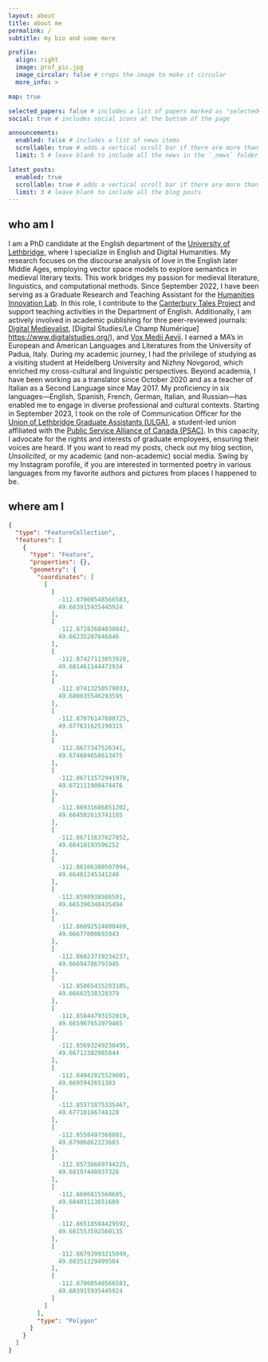 ```yaml
---
layout: about
title: about me
permalink: /
subtitle: my bio and some more

profile:
  align: right
  image: prof_pic.jpg
  image_circular: false # crops the image to make it circular
  more_info: > 

map: true

selected_papers: false # includes a list of papers marked as "selected={true}"
social: true # includes social icons at the bottom of the page

announcements:
  enabled: false # includes a list of news items
  scrollable: true # adds a vertical scroll bar if there are more than 3 news items
  limit: 5 # leave blank to include all the news in the `_news` folder

latest_posts:
  enabled: true
  scrollable: true # adds a vertical scroll bar if there are more than 3 new posts items
  limit: 3 # leave blank to include all the blog posts
---
```


## who am I
I am a PhD candidate at the English department of the [University of Lethbridge](https://www.ulethbridge.ca/), where I specialize in English and Digital Humanities. My research focuses on the discourse analysis of love in the English later Middle Ages, employing vector space models to explore semantics in medieval literary texts. This work bridges my passion for medieval literature, linguistics, and computational methods. Since September 2022, I have been serving as a Graduate Research and Teaching Assistant for the [Humanities Innovation Lab](https://www.humanitiesinnovationlab.ca/). In this role, I contribute to the [Canterbury Tales Project](https://www.canterburytalesproject.org/) and support teaching activities in the Department of English. Additionally, I am actively involved in academic publishing for thre peer-reviewed journals: [Digital Medievalist](https://digitalmedievalist.org/), [Digital Studies/Le Champ Numérique] https://www.digitalstudies.org/), and [Vox Medii Aevii](https://voxmediiaevi.com/en/). I earned a MA’s in European and American Languages and Literatures from the University of Padua, Italy. During my academic journey, I had the privilege of studying as a visiting student at Heidelberg University and Nizhny Novgorod, which enriched my cross-cultural and linguistic perspectives. Beyond academia, I have been working as a translator since October 2020 and as a teacher of Italian as a Second Language since May 2017. My proficiency in six languages—English, Spanish, French, German, Italian, and Russian—has enabled me to engage in diverse professional and cultural contexts. Starting in September 2023, I took on the role of Communication Officer for the [Union of Lethbridge Graduate Assistants (ULGA)](https://ulga.ca/), a student-led union affiliated with the [Public Service Alliance of Canada (PSAC)](https://psacunion.ca/). In this capacity, I advocate for the rights and interests of graduate employees, ensuring their voices are heard. If you want to read my posts, check out my blog section, _Unsolicited_, or my academic (and non-academic) social media. Swing by my Instagram porofile, if you are interested in tormented poetry in various languages from my favorite authors and pictures from places I happened to be.

## where am I 
````geojson
{
  "type": "FeatureCollection",
  "features": [
    {
      "type": "Feature",
      "properties": {},
      "geometry": {
        "coordinates": [
          [
            [
              -112.87000548566583,
              49.683915935445924
            ],
            [
              -112.87282684030842,
              49.68235287646846
            ],
            [
              -112.87427113053928,
              49.681461144472934
            ],
            [
              -112.87413250579033,
              49.680035546293595
            ],
            [
              -112.87076147608725,
              49.677631625190315
            ],
            [
              -112.8677347526341,
              49.674604658613475
            ],
            [
              -112.86711572941978,
              49.672111900474476
            ],
            [
              -112.86931686851202,
              49.664502615741185
            ],
            [
              -112.86711637627852,
              49.66410193596252
            ],
            [
              -112.86106380507094,
              49.66481245341248
            ],
            [
              -112.8598938986501,
              49.665390348435494
            ],
            [
              -112.86092524880469,
              49.66677000692843
            ],
            [
              -112.86023719234237,
              49.66694786791945
            ],
            [
              -112.85865415283185,
              49.66663538328379
            ],
            [
              -112.85844793152019,
              49.665967653979465
            ],
            [
              -112.85693249230495,
              49.66712382985844
            ],
            [
              -112.84942825529001,
              49.6695942651383
            ],
            [
              -112.85571875335467,
              49.67710166748128
            ],
            [
              -112.8558497568881,
              49.67906862223603
            ],
            [
              -112.85736669744225,
              49.68197448937326
            ],
            [
              -112.8606815560605,
              49.68403113651689
            ],
            [
              -112.86518584429592,
              49.681553592560135
            ],
            [
              -112.86793993215049,
              49.68351329499504
            ],
            [
              -112.87000548566583,
              49.683915935445924
            ]
          ]
        ],
        "type": "Polygon"
      }
    }
  ]
}
````
